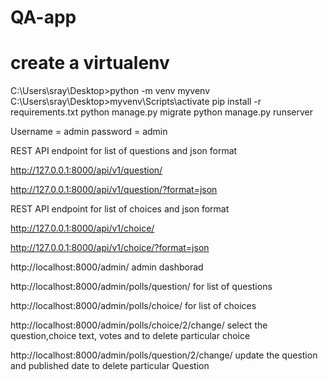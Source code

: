 # QA-app


# create a virtualenv 
C:\Users\sray\Desktop>python -m venv myvenv
C:\Users\sray\Desktop>myvenv\Scripts\activate
pip install -r requirements.txt
python manage.py migrate
python manage.py runserver

Username = admin
password = admin

REST API endpoint for list of questions and json format

http://127.0.0.1:8000/api/v1/question/

http://127.0.0.1:8000/api/v1/question/?format=json

REST API endpoint for list of choices and json format

http://127.0.0.1:8000/api/v1/choice/

http://127.0.0.1:8000/api/v1/choice/?format=json


http://localhost:8000/admin/
admin dashborad

http://localhost:8000/admin/polls/question/
for list of questions

http://localhost:8000/admin/polls/choice/
for list of choices

http://localhost:8000/admin/polls/choice/2/change/
select the question,choice text, votes and to delete particular choice

http://localhost:8000/admin/polls/question/2/change/
update the question and published date to delete particular Question
